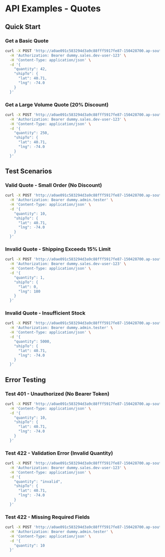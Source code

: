 # API Examples - Quotes

## Quick Start

### Get a Basic Quote

```bash
curl -X POST 'http://a0ae091c583294d3a9c88fff5917fe87-150428700.ap-southeast-1.elb.amazonaws.com:3000/api/v1/orders/quotes' \
  -H 'Authorization: Bearer dummy.sales.dev-user-123' \
  -H 'Content-Type: application/json' \
  -d '{
    "quantity": 42,
    "shipTo": {
      "lat": 40.71,
      "lng": -74.0
    }
  }'
```

### Get a Large Volume Quote (20% Discount)

```bash
curl -X POST 'http://a0ae091c583294d3a9c88fff5917fe87-150428700.ap-southeast-1.elb.amazonaws.com:3000/api/v1/orders/quotes' \
  -H 'Authorization: Bearer dummy.sales.dev-user-123' \
  -H 'Content-Type: application/json' \
  -d '{
    "quantity": 250,
    "shipTo": {
      "lat": 40.71,
      "lng": -74.0
    }
  }'
```

## Test Scenarios

### Valid Quote - Small Order (No Discount)

```bash
curl -X POST 'http://a0ae091c583294d3a9c88fff5917fe87-150428700.ap-southeast-1.elb.amazonaws.com:3000/api/v1/orders/quotes' \
  -H 'Authorization: Bearer dummy.admin.tester' \
  -H 'Content-Type: application/json' \
  -d '{
    "quantity": 10,
    "shipTo": {
      "lat": 40.71,
      "lng": -74.0
    }
  }'
```

### Invalid Quote - Shipping Exceeds 15% Limit

```bash
curl -X POST 'http://a0ae091c583294d3a9c88fff5917fe87-150428700.ap-southeast-1.elb.amazonaws.com:3000/api/v1/orders/quotes' \
  -H 'Authorization: Bearer dummy.sales.dev-user-123' \
  -H 'Content-Type: application/json' \
  -d '{
    "quantity": 1,
    "shipTo": {
      "lat": 0,
      "lng": 180
    }
  }'
```

### Invalid Quote - Insufficient Stock

```bash
curl -X POST 'http://a0ae091c583294d3a9c88fff5917fe87-150428700.ap-southeast-1.elb.amazonaws.com:3000/api/v1/orders/quotes' \
  -H 'Authorization: Bearer dummy.admin.tester' \
  -H 'Content-Type: application/json' \
  -d '{
    "quantity": 5000,
    "shipTo": {
      "lat": 40.71,
      "lng": -74.0
    }
  }'
```

## Error Testing

### Test 401 - Unauthorized (No Bearer Token)

```bash
curl -X POST 'http://a0ae091c583294d3a9c88fff5917fe87-150428700.ap-southeast-1.elb.amazonaws.com:3000/api/v1/orders/quotes' \
  -H 'Content-Type: application/json' \
  -d '{
    "quantity": 10,
    "shipTo": {
      "lat": 40.71,
      "lng": -74.0
    }
  }'
```

### Test 422 - Validation Error (Invalid Quantity)

```bash
curl -X POST 'http://a0ae091c583294d3a9c88fff5917fe87-150428700.ap-southeast-1.elb.amazonaws.com:3000/api/v1/orders/quotes' \
  -H 'Authorization: Bearer dummy.sales.dev-user-123' \
  -H 'Content-Type: application/json' \
  -d '{
    "quantity": "invalid",
    "shipTo": {
      "lat": 40.71,
      "lng": -74.0
    }
  }'
```

### Test 422 - Missing Required Fields

```bash
curl -X POST 'http://a0ae091c583294d3a9c88fff5917fe87-150428700.ap-southeast-1.elb.amazonaws.com:3000/api/v1/orders/quotes' \
  -H 'Authorization: Bearer dummy.admin.tester' \
  -H 'Content-Type: application/json' \
  -d '{
    "quantity": 10
  }'
```
